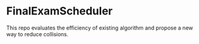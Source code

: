 # FinalExamScheduler
This repo evaluates the efficiency of existing algorithm and propose a new way to reduce collisions.

